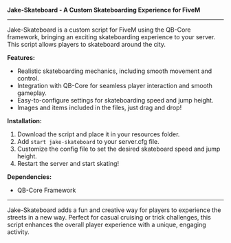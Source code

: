 **Jake-Skateboard - A Custom Skateboarding Experience for FiveM**

---

Jake-Skateboard is a custom script for FiveM using the QB-Core framework, bringing an exciting skateboarding experience to your server. This script allows players to skateboard around the city.

**Features:**
- Realistic skateboarding mechanics, including smooth movement and control.
- Integration with QB-Core for seamless player interaction and smooth gameplay.
- Easy-to-configure settings for skateboarding speed and jump height.
- Images and items included in the files, just drag and drop!

**Installation:**
1. Download the script and place it in your resources folder.
2. Add `start jake-skateboard` to your server.cfg file.
3. Customize the config file to set the desired skateboard speed and jump height.
4. Restart the server and start skating!

**Dependencies:**
- QB-Core Framework

---

Jake-Skateboard adds a fun and creative way for players to experience the streets in a new way. Perfect for casual cruising or trick challenges, this script enhances the overall player experience with a unique, engaging activity.
